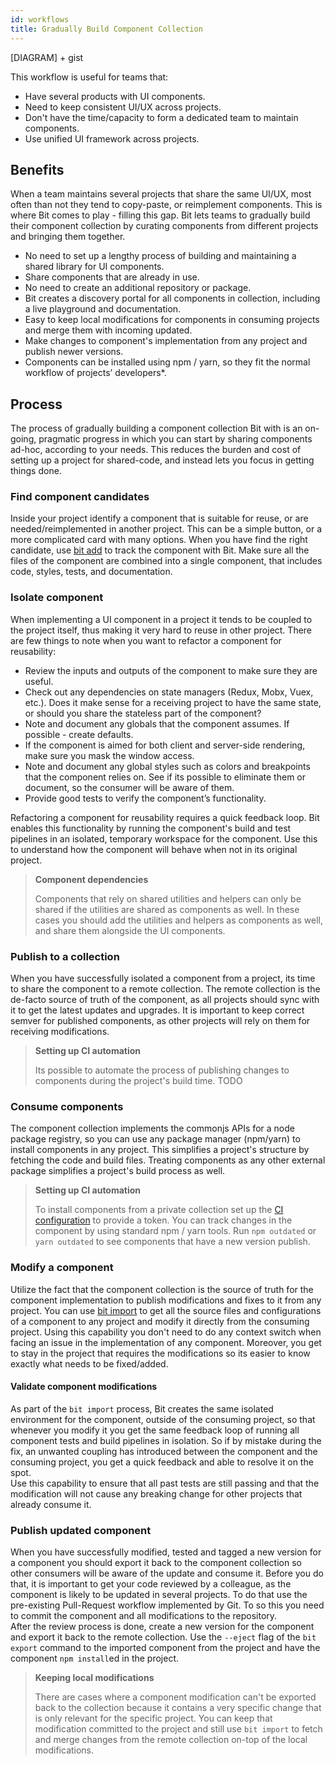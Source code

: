 ```yaml
---
id: workflows
title: Gradually Build Component Collection
---
```


[DIAGRAM] + gist

This workflow is useful for teams that:

- Have several products with UI components.
- Need to keep consistent UI/UX across projects.
- Don't have the time/capacity to form a dedicated team to maintain components.
- Use unified UI framework across projects.

## Benefits

When a team maintains several projects that share the same UI/UX, most often than not they tend to copy-paste, or reimplement components. This is where Bit comes to play - filling this gap. Bit lets teams to gradually build their component collection by curating components from different projects and bringing them together.

- No need to set up a lengthy process of building and maintaining a shared library for UI components.
- Share components that are already in use.
- No need to create an additional repository or package.
- Bit creates a discovery portal for all components in collection, including a live playground and documentation.
- Easy to keep local modifications for components in consuming projects and merge them with incoming updated.
- Make changes to component's implementation from any project and publish newer versions.
- Components can be installed using npm / yarn, so they fit the normal workflow of projects’ developers*.

## Process

The process of gradually building a component collection Bit with is an on-going, pragmatic progress in which you can start by sharing components ad-hoc, according to your needs. This reduces the burden and cost of setting up a project for shared-code, and instead lets you focus in getting things done.

### Find component candidates

Inside your project identify a component that is suitable for reuse, or are needed/reimplemented in another project. This can be a simple button, or a more complicated card with many options. When you have find the right candidate, use [bit add](/docs/tracking...) to track the component with Bit. Make sure all the files of the component are combined into a single component, that includes code, styles, tests, and documentation.

### Isolate component

When implementing a UI component in a project it tends to be coupled to the project itself, thus making it very hard to reuse in other project. There are few things to note when you want to refactor a component for reusability:

- Review the inputs and outputs of the component to make sure they are useful.
- Check out any dependencies on state managers (Redux, Mobx, Vuex, etc.). Does it make sense for a receiving project to have the same state, or should you share the stateless part of the component?
- Note and document any globals that the component assumes. If possible - create defaults.
- If the component is aimed for both client and server-side rendering, make sure you mask the window access.
- Note and document any global styles such as colors and breakpoints that the component relies on. See if its possible to eliminate them or document, so the consumer will be aware of them.
- Provide good tests to verify the component’s functionality.

Refactoring a component for reusability requires a quick feedback loop. Bit enables this functionality by running the component's build and test pipelines in an isolated, temporary workspace for the component. Use this to understand how the component will behave when not in its original project.

> **Component dependencies**
>
> Components that rely on shared utilities and helpers can only be shared if the utilities are shared as components as well. In these cases you should add the utilities and helpers as components as well, and share them alongside the UI components.

### Publish to a collection

When you have successfully isolated a component from a project, its time to share the component to a remote collection. The remote collection is the de-facto source of truth of the component, as all projects should sync with it to get the latest updates and upgrades. It is important to keep correct semver for published components, as other projects will rely on them for receiving modifications.

> **Setting up CI automation**
>
> Its possible to automate the process of publishing changes to components during the project's build time. TODO

### Consume components

The component collection implements the commonjs APIs for a node package registry, so you can use any package manager (npm/yarn) to install components in any project. This simplifies a project's structure by fetching the code and build files. Treating components as any other external package simplifies a project's build process as well.

> **Setting up CI automation**
>
> To install components from a private collection set up the [CI configuration](/docs/ci) to provide a token. You can track changes in the component by using standard npm / yarn tools. Run `npm outdated` or `yarn outdated` to see components that have a new version publish.

### Modify a component

Utilize the fact that the component collection is the source of truth for the component implementation to publish modifications and fixes to it from any project. You can use [bit import](/docs/importing....) to get all the source files and configurations of a component to any project and modify it directly from the consuming project. Using this capability you don't need to do any context switch when facing an issue in the implementation of any component. Moreover, you get to stay in the project that requires the modifications so its easier to know exactly what needs to be fixed/added.

#### Validate component modifications

As part of the `bit import` process, Bit creates the same isolated environment for the component, outside of the consuming project, so that whenever you modify it you get the same feedback loop of running all component tests and build pipelines in isolation. So if by mistake during the fix, an unwanted coupling has introduced between the component and the consuming project, you get a quick feedback and able to resolve it on the spot.  
Use this capability to ensure that all past tests are still passing and that the modification will not cause any breaking change for other projects that already consume it.

### Publish updated component

When you have successfully modified, tested and tagged a new version for a component you should export it back to the component collection so other consumers will be aware of the update and consume it. Before you do that, it is important to get your code reviewed by a colleague, as the component is likely to be updated in several projects. To do that use the pre-existing Pull-Request workflow implemented by Git. To so this you need to commit the component and all modifications to the repository.  
After the review process is done, create a new version for the component and export it back to the remote collection. Use the `--eject` flag of the `bit export` command to the imported component from the project and have the component `npm install`ed in the project.

> **Keeping local modifications**
>
> There are cases where a component modification can't be exported back to the collection because it contains a very specific change that is only relevant for the specific project. You can keep that modification committed to the project and still use `bit import` to fetch and merge changes from the remote collection on-top of the local modifications.
